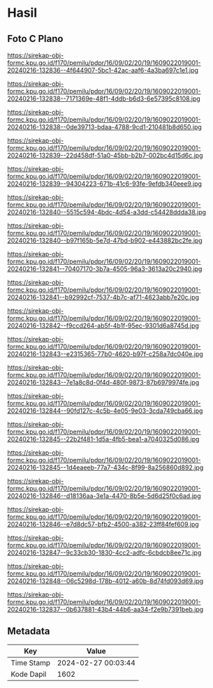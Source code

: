 # Hasil

## Foto C Plano

https://sirekap-obj-formc.kpu.go.id/f170/pemilu/pdpr/16/09/02/20/19/1609022019001-20240216-132836--4f644907-5bc1-42ac-aaf6-4a3ba697c1e1.jpg

https://sirekap-obj-formc.kpu.go.id/f170/pemilu/pdpr/16/09/02/20/19/1609022019001-20240216-132838--7171369e-48f1-4ddb-b6d3-6e57395c8108.jpg

https://sirekap-obj-formc.kpu.go.id/f170/pemilu/pdpr/16/09/02/20/19/1609022019001-20240216-132838--0de39713-bdaa-4788-9cd1-210481b8d650.jpg

https://sirekap-obj-formc.kpu.go.id/f170/pemilu/pdpr/16/09/02/20/19/1609022019001-20240216-132839--22d458df-51a0-45bb-b2b7-002bc4d15d6c.jpg

https://sirekap-obj-formc.kpu.go.id/f170/pemilu/pdpr/16/09/02/20/19/1609022019001-20240216-132839--94304223-671b-41c6-93fe-9efdb340eee9.jpg

https://sirekap-obj-formc.kpu.go.id/f170/pemilu/pdpr/16/09/02/20/19/1609022019001-20240216-132840--5515c594-4bdc-4d54-a3dd-c54428ddda38.jpg

https://sirekap-obj-formc.kpu.go.id/f170/pemilu/pdpr/16/09/02/20/19/1609022019001-20240216-132840--b97f165b-5e7d-47bd-b902-e443882bc2fe.jpg

https://sirekap-obj-formc.kpu.go.id/f170/pemilu/pdpr/16/09/02/20/19/1609022019001-20240216-132841--70407170-3b7a-4505-96a3-3613a20c2940.jpg

https://sirekap-obj-formc.kpu.go.id/f170/pemilu/pdpr/16/09/02/20/19/1609022019001-20240216-132841--b92992cf-7537-4b7c-af71-4623abb7e20c.jpg

https://sirekap-obj-formc.kpu.go.id/f170/pemilu/pdpr/16/09/02/20/19/1609022019001-20240216-132842--f9ccd264-ab5f-4b1f-95ec-9301d6a8745d.jpg

https://sirekap-obj-formc.kpu.go.id/f170/pemilu/pdpr/16/09/02/20/19/1609022019001-20240216-132843--e2315365-77b0-4620-b97f-c258a7dc040e.jpg

https://sirekap-obj-formc.kpu.go.id/f170/pemilu/pdpr/16/09/02/20/19/1609022019001-20240216-132843--7e1a8c8d-0f4d-480f-9873-87b6979974fe.jpg

https://sirekap-obj-formc.kpu.go.id/f170/pemilu/pdpr/16/09/02/20/19/1609022019001-20240216-132844--90fd127c-4c5b-4e05-9e03-3cda749cba66.jpg

https://sirekap-obj-formc.kpu.go.id/f170/pemilu/pdpr/16/09/02/20/19/1609022019001-20240216-132845--22b2f481-1d5a-4fb5-bea1-a7040325d086.jpg

https://sirekap-obj-formc.kpu.go.id/f170/pemilu/pdpr/16/09/02/20/19/1609022019001-20240216-132845--1d4eaeeb-77a7-434c-8f99-8a256860d892.jpg

https://sirekap-obj-formc.kpu.go.id/f170/pemilu/pdpr/16/09/02/20/19/1609022019001-20240216-132846--d18136aa-3e1a-4470-8b5e-5d6d25f0c6ad.jpg

https://sirekap-obj-formc.kpu.go.id/f170/pemilu/pdpr/16/09/02/20/19/1609022019001-20240216-132846--e7d8dc57-bfb2-4500-a382-23ff84fef609.jpg

https://sirekap-obj-formc.kpu.go.id/f170/pemilu/pdpr/16/09/02/20/19/1609022019001-20240216-132847--9c33cb30-1830-4cc2-adfc-6cbdcb8ee71c.jpg

https://sirekap-obj-formc.kpu.go.id/f170/pemilu/pdpr/16/09/02/20/19/1609022019001-20240216-132848--06c5298d-178b-4012-a60b-8d74fd093d69.jpg

https://sirekap-obj-formc.kpu.go.id/f170/pemilu/pdpr/16/09/02/20/19/1609022019001-20240216-132837--0b637881-43b4-44b6-aa34-f2e9b7391beb.jpg


## Metadata

| Key        | Value               |
| ---------- | ------------------- |
| Time Stamp | 2024-02-27 00:03:44 |
| Kode Dapil | 1602                |



